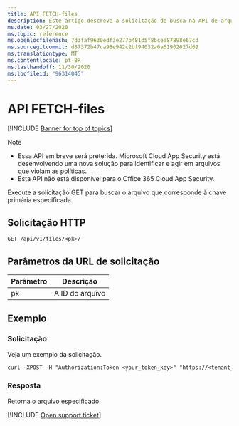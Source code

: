 ```yaml
---
title: API FETCH-files
description: Este artigo descreve a solicitação de busca na API de arquivos do Cloud App Security.
ms.date: 03/27/2020
ms.topic: reference
ms.openlocfilehash: 7d3faf9630edf3e277b481d5f8bcea87898e67cd
ms.sourcegitcommit: d87372b47ca98e942c2bf94032a6a61902627d69
ms.translationtype: MT
ms.contentlocale: pt-BR
ms.lasthandoff: 11/30/2020
ms.locfileid: "96314045"
---
```

# <a name="fetch---files-api"></a>API FETCH-files

[!INCLUDE [Banner for top of topics](includes/banner.md)]

> [!NOTE]
>
> - Essa API em breve será preterida. Microsoft Cloud App Security está desenvolvendo uma nova solução para identificar e agir em arquivos que violam as políticas.
> - Esta API não está disponível para o Office 365 Cloud App Security.

Execute a solicitação GET para buscar o arquivo que corresponde à chave primária especificada.

## <a name="http-request"></a>Solicitação HTTP

```rest
GET /api/v1/files/<pk>/
```

## <a name="request-url-parameters"></a>Parâmetros da URL de solicitação

| Parâmetro | Descrição |
| --- | --- |
| pk | A ID do arquivo |

## <a name="example"></a>Exemplo

### <a name="request"></a>Solicitação

Veja um exemplo da solicitação.

```rest
curl -XPOST -H "Authorization:Token <your_token_key>" "https://<tenant_id>.<tenant_region>.contoso.com/api/v1/files/<pk>/"
```

### <a name="response"></a>Resposta

Retorna o arquivo especificado.

[!INCLUDE [Open support ticket](includes/support.md)]
